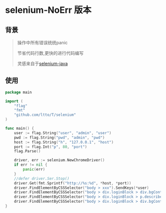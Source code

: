 # selenium-NoErr 版本

## 背景

> 操作中所有错误统统panic
>
> 节省代码行数,更快的进行代码编写
>
> 灵感来自于[selenium-java](https://mvnrepository.com/artifact/org.seleniumhq.selenium/selenium-java)

## 使用

```go
package main

import (
	"flag"
	"fmt"
	"github.com/ltto/T/selenium"
)

func main() {
	user := flag.String("user", "admin", "user")
	pwd := flag.String("pwd", "admin", "pwd")
	host := flag.String("h", "127.0.0.1", "host")
	port := flag.Int("p", 80, "port")
	flag.Parse()

	driver, err := selenium.NewChromeDriver()
	if err != nil {
		panic(err)
	}
	//defer driver.Ser.Stop()
	driver.Get(fmt.Sprintf("http://%s:%d", *host, *port))
	driver.FindElementByCSSSelector("body > xxx").SendKeys(*user)
	driver.FindElementByCSSSelector("body > div.loginBlock > div.bgContainer > p:nth-child(2) > input").SendKeys(*pwd)
	driver.FindElementByCSSSelector("body > div.loginBlock > p.describeW.describeWW.floatR > input").Click()
	driver.FindElementByCSSSelector("body > div.loginBlock > div.bgContainer > a").Click()
}
```